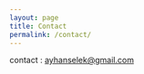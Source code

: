```yaml
---
layout: page
title: Contact
permalink: /contact/
---
```


contact : <a href="mailto:ayhanselek@gmail.com">ayhanselek@gmail.com</a>
